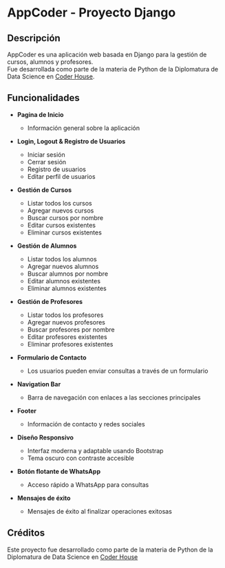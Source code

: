 # AppCoder - Proyecto Django

## Descripción

AppCoder es una aplicación web basada en Django para la gestión de cursos, alumnos y profesores.  
Fue desarrollada como parte de la materia de Python de la Diplomatura de Data Science en [Coder House](https://www.coderhouse.com/).

## Funcionalidades

- **Pagina de Inicio**
  - Información general sobre la aplicación

- **Login, Logout & Registro de Usuarios**
  - Iniciar sesión
  - Cerrar sesión
  - Registro de usuarios
  - Editar perfil de usuarios

- **Gestión de Cursos**
  - Listar todos los cursos
  - Agregar nuevos cursos
  - Buscar cursos por nombre
  - Editar cursos existentes
  - Eliminar cursos existentes

- **Gestión de Alumnos**
  - Listar todos los alumnos
  - Agregar nuevos alumnos
  - Buscar alumnos por nombre
  - Editar alumnos existentes
  - Eliminar alumnos existentes

- **Gestión de Profesores**
  - Listar todos los profesores
  - Agregar nuevos profesores
  - Buscar profesores por nombre
  - Editar profesores existentes
  - Eliminar profesores existentes

- **Formulario de Contacto**
  - Los usuarios pueden enviar consultas a través de un formulario

- **Navigation Bar**
  - Barra de navegación con enlaces a las secciones principales

- **Footer**
  - Información de contacto y redes sociales

- **Diseño Responsivo**
  - Interfaz moderna y adaptable usando Bootstrap
  - Tema oscuro con contraste accesible

- **Botón flotante de WhatsApp**
  - Acceso rápido a WhatsApp para consultas

- **Mensajes de éxito**
  - Mensajes de éxito al finalizar operaciones exitosas

## Créditos

Este proyecto fue desarrollado como parte de la materia de Python de la Diplomatura de Data Science en [Coder House](https://www.coderhouse.com/)